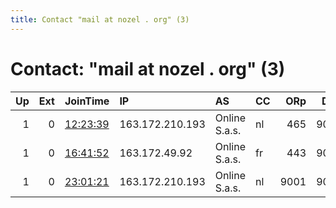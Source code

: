 ```yaml
---
title: Contact "mail at nozel . org" (3)
---
```


# Contact: "mail at nozel . org" (3)

|   Up |   Ext | JoinTime                                                                                            | IP              | AS            | CC   |   ORp |   Dirp | OS    | Version   | Nickname   |   eFamMembers |
|-----:|------:|:----------------------------------------------------------------------------------------------------|:----------------|:--------------|:-----|------:|-------:|:------|:----------|:-----------|--------------:|
|    1 |     0 | [12:23:39](https://metrics.torproject.org/rs.html#details/A0261C16D15B44F7C98B470FC073EA2B9CD10D41) | 163.172.210.193 | Online S.a.s. | nl   |   465 |   9031 | Linux | 0.4.0.5   | Nozel14    |            12 |
|    1 |     0 | [16:41:52](https://metrics.torproject.org/rs.html#details/367A445F66EED06C46A3C00EE96C556F07AF3278) | 163.172.49.92   | Online S.a.s. | fr   |   443 |   9031 | BSD   | 0.4.0.5   | Nozel03    |             1 |
|    1 |     0 | [23:01:21](https://metrics.torproject.org/rs.html#details/35086952B4AE543EDE97BD32278FFE9FF640667F) | 163.172.210.193 | Online S.a.s. | nl   |  9001 |   9030 | Linux | 0.4.0.5   | Nozel02    |             1 |

